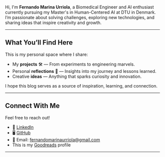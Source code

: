 Hi, I'm **Fernando Marina Urriola**, a Biomedical Engineer and AI enthusiast currently pursuing my Master's in Human-Centered AI at DTU in Denmark. I’m passionate about solving challenges, exploring new technologies, and sharing ideas that inspire creativity and growth.

---

## What You’ll Find Here  

This is my personal space where I share:  
- My **projects** 🛠️ — From experiments to engineering marvels.  
- Personal **reflections** 💭 — Insights into my journey and lessons learned.  
- Creative **ideas** — Anything that sparks curiosity and innovation.

I hope this blog serves as a source of inspiration, learning, and connection.  

---

## Connect With Me  

Feel free to reach out!  
- 💼 [LinkedIn](https://www.linkedin.com/in/fernandomarinaurriola/)  
- 🖥️ [GitHub](https://github.com/famu8)  
- 📧 Email: [fernandomarinaurriola@gmail.com](mailto:fernandomarinaurriola@gmail.com)  
- This is my [Goodreads](https://www.goodreads.com/user/show/184166972-famu8) profile


---
